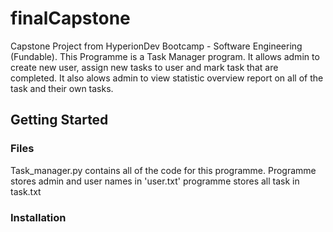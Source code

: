 # finalCapstone
Capstone Project from HyperionDev Bootcamp - Software Engineering (Fundable).
This Programme is a Task Manager program. 
It allows admin to create new user, assign new tasks to user and mark task that are completed. 
It also alows admin to view statistic overview report on all of the task and their own tasks.

## Getting Started

### Files
Task_manager.py contains all of the code for this programme.
Programme stores admin and user names in 'user.txt'
programme stores all task in task.txt

### Installation

